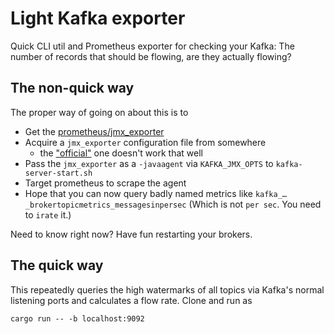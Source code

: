# Light Kafka exporter

Quick CLI util and Prometheus exporter for checking your Kafka:
The number of records that should be flowing, are they actually flowing?

## The non-quick way

The proper way of going on about this is to
 * Get the [prometheus/jmx_exporter](https://github.com/prometheus/jmx_exporter)
 * Acquire a `jmx_exporter` configuration file from somewhere
   * the ["official"](https://github.com/prometheus/jmx_exporter/blob/master/example_configs/kafka-2_0_0.yml) one doesn't work that well
 * Pass the `jmx_exporter` as a `-javaagent` via `KAFKA_JMX_OPTS` to `kafka-server-start.sh`
 * Target prometheus to scrape the agent
 * Hope that you can now query badly named metrics like `kafka_…_brokertopicmetrics_messagesinpersec` (Which is not `per sec`. You need to `irate` it.)

Need to know right now? Have fun restarting your brokers.

## The quick way

This repeatedly queries the high watermarks of all topics via Kafka's normal listening ports and calculates a flow rate.
Clone and run as
```
cargo run -- -b localhost:9092
```



